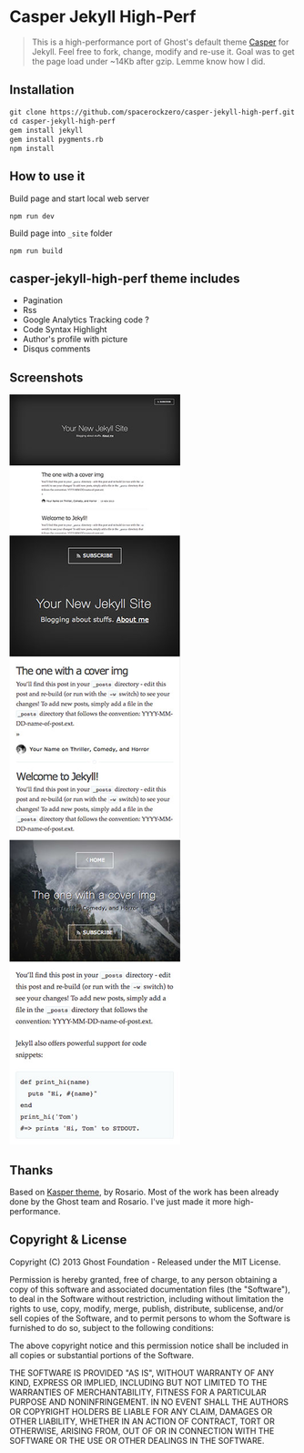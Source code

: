 # Casper Jekyll High-Perf

> This is a high-performance port of Ghost's default theme [Casper](https://github.com/tryghost/casper) for Jekyll. 
Feel free to fork, change, modify and re-use it. Goal was to get the page load under ~14Kb after gzip. Lemme know how I did.

## Installation

    git clone https://github.com/spacerockzero/casper-jekyll-high-perf.git
    cd casper-jekyll-high-perf
    gem install jekyll
    gem install pygments.rb
    npm install

## How to use it

Build page and start local web server

    npm run dev

Build page into `_site` folder

    npm run build

## casper-jekyll-high-perf theme includes

* Pagination
* Rss
* Google Analytics Tracking code ?
* Code Syntax Highlight
* Author's profile with picture
* Disqus comments

## Screenshots

![Index - iPad](assets/images/index-ipad.jpg)
![Index - iPhone](assets/images/index-iphone.jpg)
![Post - iPhone](assets/images/post-with-cover-iphone.jpg)


## Thanks

Based on [Kasper theme](http://github.com/rosario/kasper), by Rosario. Most of the work has been already done by the Ghost team and Rosario. I've just made it more high-performance.

## Copyright & License

Copyright (C) 2013 Ghost Foundation - Released under the MIT License.

Permission is hereby granted, free of charge, to any person obtaining a copy of this software and associated documentation files (the "Software"), to deal in the Software without restriction, including without limitation the rights to use, copy, modify, merge, publish, distribute, sublicense, and/or sell copies of the Software, and to permit persons to whom the Software is furnished to do so, subject to the following conditions:

The above copyright notice and this permission notice shall be included in all copies or substantial portions of the Software.

THE SOFTWARE IS PROVIDED "AS IS", WITHOUT WARRANTY OF ANY KIND, EXPRESS OR IMPLIED, INCLUDING BUT NOT LIMITED TO THE WARRANTIES OF MERCHANTABILITY, FITNESS FOR A PARTICULAR PURPOSE AND
NONINFRINGEMENT. IN NO EVENT SHALL THE AUTHORS OR COPYRIGHT HOLDERS BE LIABLE FOR ANY CLAIM, DAMAGES OR OTHER LIABILITY, WHETHER IN AN ACTION OF CONTRACT, TORT OR OTHERWISE, ARISING FROM, OUT OF OR IN CONNECTION WITH THE SOFTWARE OR THE USE OR OTHER DEALINGS IN THE SOFTWARE.
